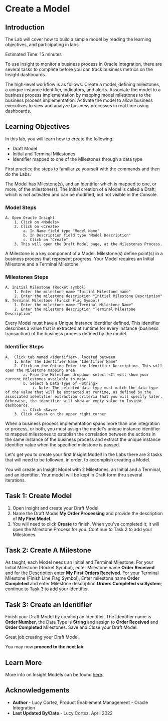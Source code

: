 # Create a Model

## Introduction

The Lab will cover how to build a simple model by reading the learning objectives, and participating in labs.

Estimated Time: 15 minutes

To use Insight to monitor a business process in Oracle Integration, there are several tasks to complete before you can track business metrics on the Insight dashboards.

The high-level workflow is as follows:
Create a model, defining milestones, a unique instance identifier, indicators, and alerts.
Associate the model to a business process implementation by mapping model milestones to the business process implementation.
Activate the model to allow business executives to view and analyze business processes in real time using dashboards.

## Learning Objectives

In this lab, you will learn how to create the following:
- Draft Model
- Initial and Terminal Milestones
- Identifier mapped to one of the Milestones through a data type

First practice the steps to familiarize yourself with the commands and then do the Labs.

The Model has Milestone(s), and an Identifier which is mapped to one, or more, of the milestone(s). The Initial creation of a Model is called a Draft; which is not activated and can be modified, but not visible in the Console.

### Model Steps

    A. Open Oracle Insight
        1. Click on <Models>
        2. Click on <Create>
            a. In Name field type "Model Name"
            b. In Description field type "Model Description" 
            c. Click on "Create"
        3. This will open the Draft Model page, at the Milestones Process.

A Milestone is a key component of a Model. Milestone(s) define point(s) in a business process that represent progress. Your Model requires an Initial Milestone and a Terminal Milestone. <br />

### Milestones Steps

    A. Initial Milestone (Rocket symbol) 
        1. Enter the milestone name "Initial Milestone name"
        2. Enter the milestone description "Initial Milestone Description"
    B. Terminal Milestone (Finish Flag Symbol)
        1. Enter the milestone name "Terminal Milestone Name"
        2. Enter the milestone description "Terminal Milestone Description"

Every Model must have a Unique Instance Identifier defined. This identifier describes a value that is extracted at runtime for every instance (business transaction) of the business process defined by the model. <br />

### Identifier Steps

    A.  Click tab named <Identifier>, located between 
        1. Enter the Identifier Name "Identifier Name"
        2. Click on the Option Enter the Identifier Description. This will open the Milestone mapping area.
            a. From the Milestone dropdown select <It will show your current Milestones available to map>
            b. Select a Data Type of <String>
                i. Note: The selected data type must match the data type of the value that will be extracted at runtime, as defined by the associated identifier extraction criteria that you will specify later. Otherwise, the identifier will show an empty value in Insight dashboards.
            c. Click <Save>
        3. Click <Save> on the upper right corner

When a business process implementation spans more than one integration or process, or both, you must assign the model's unique instance identifier to mapped milestones to establish the correlation between the actions in the same instance of the business process and extract the unique instance identifier value when the specified milestone is passed. <br />

Let's get you to create your first Insight Model! In the Labs there are 3 tasks that will need to be followed, in order, to accomplish creating a Model.

You will create an Insight Model with 2 Milestones, an Initial and a Terminal, and an identifier. Your model will be kept in Draft form thru several iterations.

## Task 1: Create Model

1. Open Insight and create your Draft Model. 
2. Name the Draft Model **My Order Processing** and provide the description of **My First Model**. 
3. You will need to click **Create** to finish. When you've completed it; it will open the Milestone Process for you. Continue to Task 2 to add your Milestones.
     
## Task 2: Create A Milestone

As taught, each Model needs an Initial and Terminal Milestone. For your Initial Milestone (Rocket Symbol), enter Milestone name **Order Received** and for the Description enter **My First Orders Received**. For your Terminal Milestone (Finish Line Flag Symbol), Enter milestone name **Order Completed** and enter Milestone description **Orders Completed via System**; continue to Task 3 to add your Identifier.
    
## Task 3: Create an Identifier

Finish your Draft Model by creating an Identifier. The Identifier name is  **Order Number**, the Data Type is **String** and assign to **Order Received** and **Order Completed** Milestones.
Save and Close your Draft Model.

Great job creating your Draft Model.<br /> 

You may now **proceed to the next lab**

## Learn More

More info on Insight Models can be found [here](https://docs.oracle.com/en/cloud/paas/integration-cloud/user-int-insight-oci/work-models-integration-insight.html).

## Acknowledgements

* **Author** - Lucy Cortez, Product Enablement Management - Oracle Integration
* **Last Updated By/Date** - Lucy Cortez, April 2022
